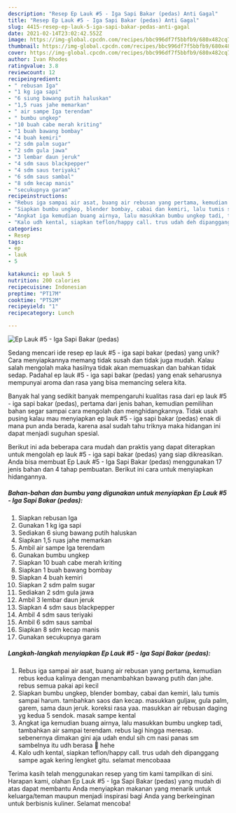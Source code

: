 ```yaml
---
description: "Resep Ep Lauk #5 - Iga Sapi Bakar (pedas) Anti Gagal"
title: "Resep Ep Lauk #5 - Iga Sapi Bakar (pedas) Anti Gagal"
slug: 4415-resep-ep-lauk-5-iga-sapi-bakar-pedas-anti-gagal
date: 2021-02-14T23:02:42.552Z
image: https://img-global.cpcdn.com/recipes/bbc996df7f5bbfb9/680x482cq70/ep-lauk-5-iga-sapi-bakar-pedas-foto-resep-utama.jpg
thumbnail: https://img-global.cpcdn.com/recipes/bbc996df7f5bbfb9/680x482cq70/ep-lauk-5-iga-sapi-bakar-pedas-foto-resep-utama.jpg
cover: https://img-global.cpcdn.com/recipes/bbc996df7f5bbfb9/680x482cq70/ep-lauk-5-iga-sapi-bakar-pedas-foto-resep-utama.jpg
author: Ivan Rhodes
ratingvalue: 3.8
reviewcount: 12
recipeingredient:
- " rebusan Iga"
- "1 kg iga sapi"
- "6 siung bawang putih haluskan"
- "1,5 ruas jahe memarkan"
- " air sampe Iga terendam"
- " bumbu ungkep"
- "10 buah cabe merah kriting"
- "1 buah bawang bombay"
- "4 buah kemiri"
- "2 sdm palm sugar"
- "2 sdm gula jawa"
- "3 lembar daun jeruk"
- "4 sdm saus blackpepper"
- "4 sdm saus teriyaki"
- "6 sdm saus sambal"
- "8 sdm kecap manis"
- "secukupnya garam"
recipeinstructions:
- "Rebus iga sampai air asat, buang air rebusan yang pertama, kemudian rebus kedua kalinya dengan menambahkan bawang putih dan jahe. rebus semua pakai api kecil"
- "Siapkan bumbu ungkep, blender bombay, cabai dan kemiri, lalu tumis sampai harum. tambahkan saos dan kecap. masukkan guljaw, gula palm, garem, sama daun jeruk. koreksi rasa yaa. masukkan air rebusan daging yg kedua 5 sendok. masak sampe kental"
- "Angkat iga kemudian buang airnya, lalu masukkan bumbu ungkep tadi, tambahkan air sampai terendam. rebus lagi hingga meresap. sebenernya dimakan gini aja udah endul sih cm nasi panas sm sambelnya itu udh berasa 🤤 hehe"
- "Kalo udh kental, siapkan teflon/happy call. trus udah deh dipanggang sampe agak kering lengket gitu. selamat mencobaaa"
categories:
- Resep
tags:
- ep
- lauk
- 5

katakunci: ep lauk 5 
nutrition: 200 calories
recipecuisine: Indonesian
preptime: "PT17M"
cooktime: "PT52M"
recipeyield: "1"
recipecategory: Lunch

---
```



![Ep Lauk #5 - Iga Sapi Bakar (pedas)](https://img-global.cpcdn.com/recipes/bbc996df7f5bbfb9/680x482cq70/ep-lauk-5-iga-sapi-bakar-pedas-foto-resep-utama.jpg)

Sedang mencari ide resep ep lauk #5 - iga sapi bakar (pedas) yang unik? Cara menyiapkannya memang tidak susah dan tidak juga mudah. Kalau salah mengolah maka hasilnya tidak akan memuaskan dan bahkan tidak sedap. Padahal ep lauk #5 - iga sapi bakar (pedas) yang enak seharusnya mempunyai aroma dan rasa yang bisa memancing selera kita.



Banyak hal yang sedikit banyak mempengaruhi kualitas rasa dari ep lauk #5 - iga sapi bakar (pedas), pertama dari jenis bahan, kemudian pemilihan bahan segar sampai cara mengolah dan menghidangkannya. Tidak usah pusing kalau mau menyiapkan ep lauk #5 - iga sapi bakar (pedas) enak di mana pun anda berada, karena asal sudah tahu triknya maka hidangan ini dapat menjadi suguhan spesial.


Berikut ini ada beberapa cara mudah dan praktis yang dapat diterapkan untuk mengolah ep lauk #5 - iga sapi bakar (pedas) yang siap dikreasikan. Anda bisa membuat Ep Lauk #5 - Iga Sapi Bakar (pedas) menggunakan 17 jenis bahan dan 4 tahap pembuatan. Berikut ini cara untuk menyiapkan hidangannya.

<!--inarticleads1-->

##### Bahan-bahan dan bumbu yang digunakan untuk menyiapkan Ep Lauk #5 - Iga Sapi Bakar (pedas):

1. Siapkan  rebusan Iga
1. Gunakan 1 kg iga sapi
1. Sediakan 6 siung bawang putih haluskan
1. Siapkan 1,5 ruas jahe memarkan
1. Ambil  air sampe Iga terendam
1. Gunakan  bumbu ungkep
1. Siapkan 10 buah cabe merah kriting
1. Siapkan 1 buah bawang bombay
1. Siapkan 4 buah kemiri
1. Siapkan 2 sdm palm sugar
1. Sediakan 2 sdm gula jawa
1. Ambil 3 lembar daun jeruk
1. Siapkan 4 sdm saus blackpepper
1. Ambil 4 sdm saus teriyaki
1. Ambil 6 sdm saus sambal
1. Siapkan 8 sdm kecap manis
1. Gunakan secukupnya garam




<!--inarticleads2-->

##### Langkah-langkah menyiapkan Ep Lauk #5 - Iga Sapi Bakar (pedas):

1. Rebus iga sampai air asat, buang air rebusan yang pertama, kemudian rebus kedua kalinya dengan menambahkan bawang putih dan jahe. rebus semua pakai api kecil
1. Siapkan bumbu ungkep, blender bombay, cabai dan kemiri, lalu tumis sampai harum. tambahkan saos dan kecap. masukkan guljaw, gula palm, garem, sama daun jeruk. koreksi rasa yaa. masukkan air rebusan daging yg kedua 5 sendok. masak sampe kental
1. Angkat iga kemudian buang airnya, lalu masukkan bumbu ungkep tadi, tambahkan air sampai terendam. rebus lagi hingga meresap. sebenernya dimakan gini aja udah endul sih cm nasi panas sm sambelnya itu udh berasa 🤤 hehe
1. Kalo udh kental, siapkan teflon/happy call. trus udah deh dipanggang sampe agak kering lengket gitu. selamat mencobaaa




Terima kasih telah menggunakan resep yang tim kami tampilkan di sini. Harapan kami, olahan Ep Lauk #5 - Iga Sapi Bakar (pedas) yang mudah di atas dapat membantu Anda menyiapkan makanan yang menarik untuk keluarga/teman maupun menjadi inspirasi bagi Anda yang berkeinginan untuk berbisnis kuliner. Selamat mencoba!
